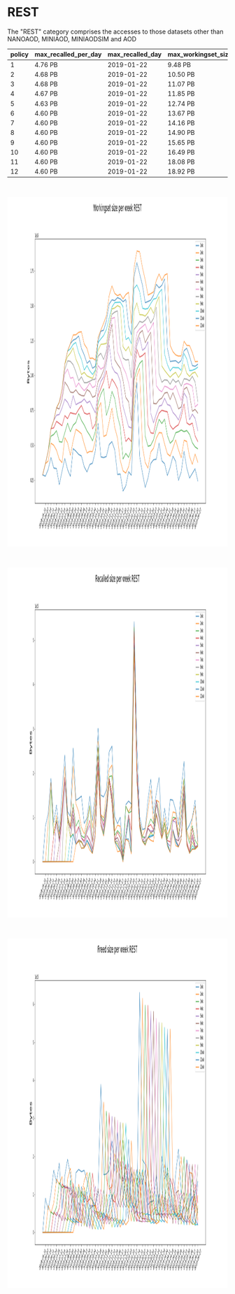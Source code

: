 # REST

The "REST" category comprises the accesses to those datasets other than NANOAOD, MINIAOD, MINIAODSIM and AOD

policy |max_recalled_per_day |max_recalled_day |max_workingset_size |total_recalled |total_freed
-------|---------------------|-----------------|--------------------|---------------|-----------
1      | 4.76 PB             | 2019-01-22      | 9.48 PB            | 79.30 PB      | 79.74 PB  
2      | 4.68 PB             | 2019-01-22      | 10.50 PB           | 66.19 PB      | 66.10 PB  
3      | 4.68 PB             | 2019-01-22      | 11.07 PB           | 57.15 PB      | 56.98 PB  
4      | 4.67 PB             | 2019-01-22      | 11.85 PB           | 50.30 PB      | 51.24 PB  
5      | 4.63 PB             | 2019-01-22      | 12.74 PB           | 46.39 PB      | 47.13 PB  
6      | 4.60 PB             | 2019-01-22      | 13.67 PB           | 42.11 PB      | 42.49 PB  
7      | 4.60 PB             | 2019-01-22      | 14.16 PB           | 39.96 PB      | 40.11 PB  
8      | 4.60 PB             | 2019-01-22      | 14.90 PB           | 38.11 PB      | 39.02 PB  
9      | 4.60 PB             | 2019-01-22      | 15.65 PB           | 35.00 PB      | 35.92 PB  
10     | 4.60 PB             | 2019-01-22      | 16.49 PB           | 33.44 PB      | 34.59 PB  
11     | 4.60 PB             | 2019-01-22      | 18.08 PB           | 32.06 PB      | 33.54 PB  
12     | 4.60 PB             | 2019-01-22      | 18.92 PB           | 30.64 PB      | 32.53 PB

<br>
<p><img src="figures/Workingset_size_per_week_REST.png" alt="Submission Infrastructure logo" width="16000" height="800"></p>
<br>
<p><img src="figures/Recalled_size_per_week_REST.png" alt="Submission Infrastructure logo" width="16000" height="800"></p>
<br>
<p><img src="figures/Freed_size_per_week_REST.png" alt="Submission Infrastructure logo" width="16000" height="800"></p>
